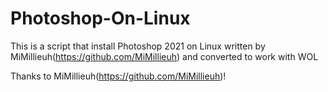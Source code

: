 # Photoshop-On-Linux

This is a script that install Photoshop 2021 on Linux written by MiMillieuh(https://github.com/MiMillieuh) and converted to work with WOL

Thanks to MiMillieuh(https://github.com/MiMillieuh)!
